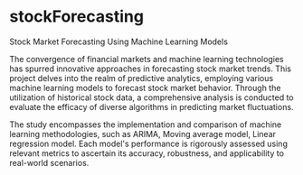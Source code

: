 # stockForecasting
Stock Market Forecasting Using Machine Learning Models

The convergence of financial markets and machine learning technologies has spurred innovative 
approaches in forecasting stock market trends. This project delves into the realm of predictive 
analytics, employing various machine learning models to forecast stock market behavior. Through 
the utilization of historical stock data, a comprehensive analysis is conducted to evaluate the 
efficacy of diverse algorithms in predicting market fluctuations.

The study encompasses the implementation and comparison of machine learning methodologies,
such as ARIMA, Moving average model, Linear regression model. Each model's performance is 
rigorously assessed using relevant metrics to ascertain its accuracy, robustness, and applicability to 
real-world scenarios.
